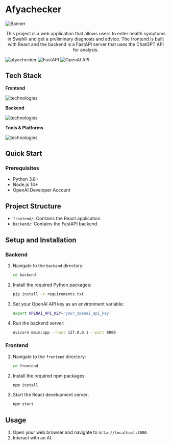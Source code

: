 # Afyachecker

![Banner](https://capsule-render.vercel.app/api?type=venom&height=200&color=0:43cea2,100:185a9d&text=%20AfyaChecker&textBg=false&desc=(Chunguza+afya+yako)&descAlign=79&fontAlign=50&descAlignY=70&fontColor=f7f5f5)

<p align="center">
This project is a web application that allows users to enter health symptoms in Swahili and get a preliminary diagnosis and advice. The frontend is built with React and the backend is a FastAPI server that uses the ChatGPT API for analysis.
</p>

![afyachecker](https://img.shields.io/badge/React-18.2.0-blue) ![FastAPI](https://img.shields.io/badge/FastAPI-0.68.0-green) ![OpenAI API](https://img.shields.io/badge/OpenAI-API-brightgreen)





<h2 id=lang>Tech Stack</h2>

**Frontend**

![technologies](https://skillicons.dev/icons?i=react,js,html,css&perline=10)

**Backend**

![technologies](https://skillicons.dev/icons?i=python,fastapi&perline=10)

**Tools & Platforms**

![technologies](https://skillicons.dev/icons?i=github,vscode&perline=10)


<h2> Quick Start</h2>

### Prerequisites

- Python 3.8+
- Node.js 14+
- OpenAI Developer Account

## Project Structure

- `frontend/`: Contains the React application.
- `backend/`: Contains the FastAPI backend.

## Setup and Installation

### Backend

1.  Navigate to the `backend` directory:
    ```bash
    cd backend
    ```
2.  Install the required Python packages:
    ```bash
    pip install -r requirements.txt
    ```
3.  Set your OpenAI API key as an environment variable:
    ```bash
    export OPENAI_API_KEY='your_openai_api_key'
    ```
4.  Run the backend server:
    ```bash
    uvicorn main:app --host 127.0.0.1 --port 8000
    ```

### Frontend

1.  Navigate to the `frontend` directory:
    ```bash
    cd frontend
    ```
2.  Install the required npm packages:
    ```bash
    npm install
    ```
3.  Start the React development server:
    ```bash
    npm start
    ```

## Usage

1.  Open your web browser and navigate to `http://localhost:3000`.
2.  Interact with an AI.
